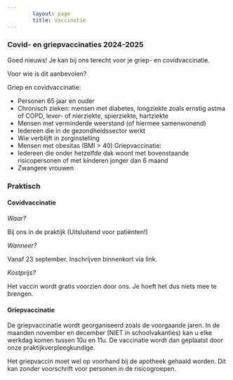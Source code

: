 ```yaml
---
        layout: page
        title: Vaccinatie
---
```


### Covid- en griepvaccinaties 2024-2025

Goed nieuws! Je kan bij ons terecht voor je griep- en covidvaccinatie.

Voor wie is dit aanbevolen?

Griep en covidvaccinatie: 

- Personen 65 jaar en ouder
- Chronisch zieken: mensen met diabetes, longziekte zoals ernstig astma of COPD, lever- of nierziekte, spierziekte, hartziekte
- Mensen met verminderde weerstand (of hiermee samenwonend)
- Iedereen die in de gezondheidssector werkt
- Wie verblijft in zorginstelling
- Mensen met obesitas (BMI > 40)
Griepvaccinatie: 
- Iedereen die onder hetzelfde dak woont met bovenstaande risicopersonen of met kinderen jonger dan 6 maand
- Zwangere vrouwen

### Praktisch

#### Covidvaccinatie

*Waar?*

Bij ons in de praktijk (Uitsluitend voor patiënten!)

*Wanneer?*

Vanaf 23 september. Inschrijven binnenkort via link.

*Kostprijs?*

Het vaccin wordt gratis voorzien door ons. Je hoeft het dus niets mee te brengen.

#### Griepvaccinatie

De griepvaccinatie wordt georganiseerd zoals de voorgaande jaren. In de maanden november en december (NIET in schoolvakanties) kan u elke werkdag komen tussen 10u en 11u. De vaccinatie wordt dan geplaatst door onze praktijkverpleegkundige.

Het griepvaccin moet wel op voorhand bij de apotheek gehaald worden. Dit kan zonder voorschrift voor personen in de risicogroepen.
